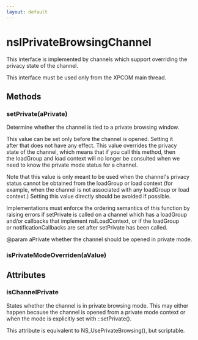 ```yaml
---
layout: default
---
```


# nsIPrivateBrowsingChannel #
  
This interface is implemented by channels which support overriding the  
privacy state of the channel.  
  
This interface must be used only from the XPCOM main thread.  
  

## Methods ##

### setPrivate(aPrivate) ###
  
Determine whether the channel is tied to a private browsing window.  
  
This value can be set only before the channel is opened.  Setting it  
after that does not have any effect.  This value overrides the privacy  
state of the channel, which means that if you call this method, then  
the loadGroup and load context will no longer be consulted when we  
need to know the private mode status for a channel.  
  
Note that this value is only meant to be used when the channel's privacy  
status cannot be obtained from the loadGroup or load context (for  
example, when the channel is not associated with any loadGroup or load  
context.)  Setting this value directly should be avoided if possible.  
  
Implementations must enforce the ordering semantics of this function by  
raising errors if setPrivate is called on a channel which has a loadGroup  
and/or callbacks that implement nsILoadContext, or if the loadGroup  
or notificationCallbacks are set after setPrivate has been called.  
  
@param aPrivate whether the channel should be opened in private mode.  
  

### isPrivateModeOverriden(aValue) ###

## Attributes ##

### isChannelPrivate ###
  
States whether the channel is in private browsing mode. This may either  
happen because the channel is opened from a private mode context or  
when the mode is explicitly set with ::setPrivate().  
  
This attribute is equivalent to NS_UsePrivateBrowsing(), but scriptable.  
  
